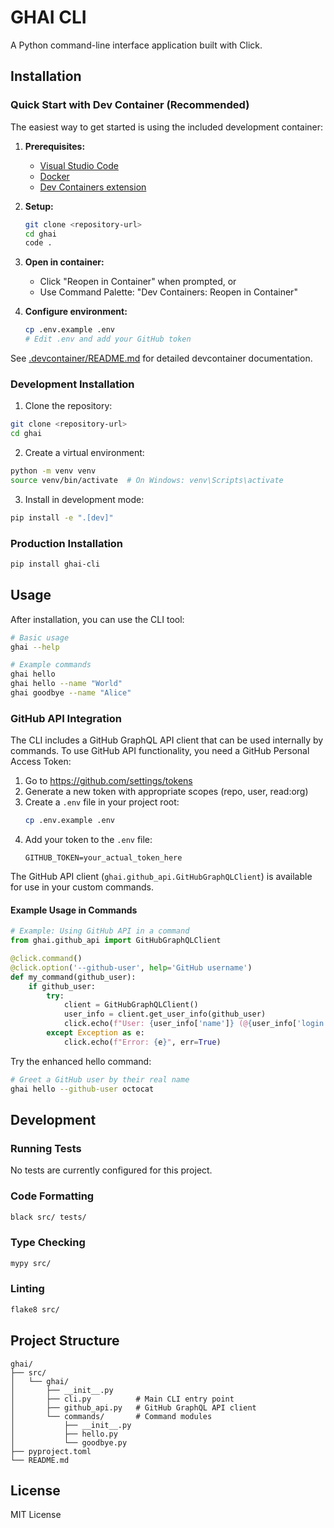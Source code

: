 # GHAI CLI

A Python command-line interface application built with Click.

## Installation

### Quick Start with Dev Container (Recommended)

The easiest way to get started is using the included development container:

1. **Prerequisites:**
   - [Visual Studio Code](https://code.visualstudio.com/)
   - [Docker](https://www.docker.com/get-started)
   - [Dev Containers extension](https://marketplace.visualstudio.com/items?itemName=ms-vscode-remote.remote-containers)

2. **Setup:**
   ```bash
   git clone <repository-url>
   cd ghai
   code .
   ```

3. **Open in container:**
   - Click "Reopen in Container" when prompted, or
   - Use Command Palette: "Dev Containers: Reopen in Container"

4. **Configure environment:**
   ```bash
   cp .env.example .env
   # Edit .env and add your GitHub token
   ```

See [.devcontainer/README.md](.devcontainer/README.md) for detailed devcontainer documentation.

### Development Installation

1. Clone the repository:
```bash
git clone <repository-url>
cd ghai
```

2. Create a virtual environment:
```bash
python -m venv venv
source venv/bin/activate  # On Windows: venv\Scripts\activate
```

3. Install in development mode:
```bash
pip install -e ".[dev]"
```

### Production Installation

```bash
pip install ghai-cli
```

## Usage

After installation, you can use the CLI tool:

```bash
# Basic usage
ghai --help

# Example commands
ghai hello
ghai hello --name "World"
ghai goodbye --name "Alice"
```

### GitHub API Integration

The CLI includes a GitHub GraphQL API client that can be used internally by commands. To use GitHub API functionality, you need a GitHub Personal Access Token:

1. Go to https://github.com/settings/tokens
2. Generate a new token with appropriate scopes (repo, user, read:org)
3. Create a `.env` file in your project root:
   ```bash
   cp .env.example .env
   ```
4. Add your token to the `.env` file:
   ```
   GITHUB_TOKEN=your_actual_token_here
   ```

The GitHub API client (`ghai.github_api.GitHubGraphQLClient`) is available for use in your custom commands.

#### Example Usage in Commands

```python
# Example: Using GitHub API in a command
from ghai.github_api import GitHubGraphQLClient

@click.command()
@click.option('--github-user', help='GitHub username')
def my_command(github_user):
    if github_user:
        try:
            client = GitHubGraphQLClient()
            user_info = client.get_user_info(github_user)
            click.echo(f"User: {user_info['name']} (@{user_info['login']})")
        except Exception as e:
            click.echo(f"Error: {e}", err=True)
```

Try the enhanced hello command:
```bash
# Greet a GitHub user by their real name
ghai hello --github-user octocat
```

## Development

### Running Tests

No tests are currently configured for this project.

### Code Formatting

```bash
black src/ tests/
```

### Type Checking

```bash
mypy src/
```

### Linting

```bash
flake8 src/
```

## Project Structure

```
ghai/
├── src/
│   └── ghai/
│       ├── __init__.py
│       ├── cli.py          # Main CLI entry point
│       ├── github_api.py   # GitHub GraphQL API client
│       └── commands/       # Command modules
│           ├── __init__.py
│           ├── hello.py
│           └── goodbye.py
├── pyproject.toml
└── README.md
```

## License

MIT License
